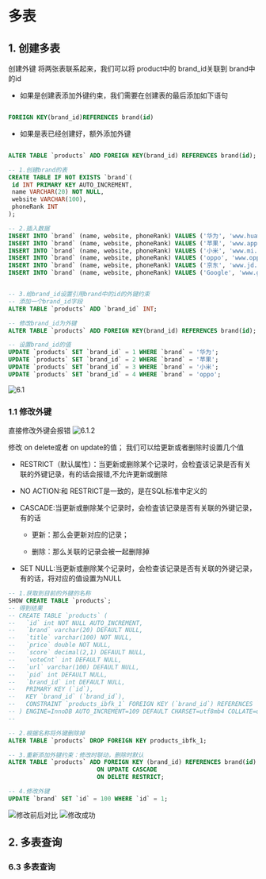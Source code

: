 # 多表

## 1. 创建多表

创建外键
将两张表联系起来，我们可以将 product中的 brand_id关联到 brand中的id

+ 如果是创建表添加外键约束，我们需要在创建表的最后添加如下语句

```sql

FOREIGN KEY(brand_id)REFERENCES brand(id)

```

+ 如果是表已经创建好，额外添加外键
  
```sql

ALTER TABLE `products` ADD FOREIGN KEY(brand_id) REFERENCES brand(id);

```

```sql
-- 1.创建brand的表
CREATE TABLE IF NOT EXISTS `brand`(
 id INT PRIMARY KEY AUTO_INCREMENT,
 name VARCHAR(20) NOT NULL,
 website VARCHAR(100),
 phoneRank INT
);

-- 2.插入数据
INSERT INTO `brand` (name, website, phoneRank) VALUES ('华为', 'www.huawei.com', 2);
INSERT INTO `brand` (name, website, phoneRank) VALUES ('苹果', 'www.apple.com', 10);
INSERT INTO `brand` (name, website, phoneRank) VALUES ('小米', 'www.mi.com', 5);
INSERT INTO `brand` (name, website, phoneRank) VALUES ('oppo', 'www.oppo.com', 12);
INSERT INTO `brand` (name, website, phoneRank) VALUES ('京东', 'www.jd.com', 8);
INSERT INTO `brand` (name, website, phoneRank) VALUES ('Google', 'www.google.com', 9);


-- 3.给brand_id设置引用brand中的id的外键约束
-- 添加一个brand_id字段
ALTER TABLE `products` ADD `brand_id` INT;

-- 修改brand_id为外键
ALTER TABLE `products` ADD FOREIGN KEY(brand_id) REFERENCES brand(id);

-- 设置brand_id的值
UPDATE `products` SET `brand_id` = 1 WHERE `brand` = '华为';
UPDATE `products` SET `brand_id` = 2 WHERE `brand` = '苹果';
UPDATE `products` SET `brand_id` = 3 WHERE `brand` = '小米';
UPDATE `products` SET `brand_id` = 4 WHERE `brand` = 'oppo';

```

![6.1](https://cdn.jsdelivr.net/gh/ailing666/images@master/2021/1630652813942-1630652813935.png)

### 1.1 修改外键

直接修改外键会报错
![6.1.2](https://cdn.jsdelivr.net/gh/ailing666/images@master/2021/1630665094842-1630665094837.png)

修改 on delete或者 on update的值；
我们可以给更新或者删除时设置几个值

+ RESTRICT（默认属性）：当更新或删除某个记录时，会检査该记录是否有关联的外键记录，有的话会报错,不允许更新或删除

+ NO ACTION:和 RESTRICT是一致的，是在SQL标准中定义的

+ CASCADE:当更新或删除某个记录时，会检査该记录是否有关联的外键记录，有的话

  + 更新：那么会更新对应的记录；

  + 删除：那么关联的记录会被一起删除掉

+ SET NULL:当更新或删除某个记录时，会检查该记录是否有关联的外键记录，有的话，将对应的值设置为NULL
  
```sql
-- 1.获取到目前的外键的名称
SHOW CREATE TABLE `products`;
-- 得到结果
-- CREATE TABLE `products` (
--   `id` int NOT NULL AUTO_INCREMENT,
--   `brand` varchar(20) DEFAULT NULL,
--   `title` varchar(100) NOT NULL,
--   `price` double NOT NULL,
--   `score` decimal(2,1) DEFAULT NULL,
--   `voteCnt` int DEFAULT NULL,
--   `url` varchar(100) DEFAULT NULL,
--   `pid` int DEFAULT NULL,
--   `brand_id` int DEFAULT NULL,
--   PRIMARY KEY (`id`),
--   KEY `brand_id` (`brand_id`),
--   CONSTRAINT `products_ibfk_1` FOREIGN KEY (`brand_id`) REFERENCES `brand` (`id`) // 外键名称products_ibfk_1
-- ) ENGINE=InnoDB AUTO_INCREMENT=109 DEFAULT CHARSET=utf8mb4 COLLATE=utf8mb4_0900_ai_ci
-- 

-- 2.根据名称将外键删除掉
ALTER TABLE `products` DROP FOREIGN KEY products_ibfk_1;

-- 3.重新添加外键约束：修改时联动，删除时默认
ALTER TABLE `products` ADD FOREIGN KEY (brand_id) REFERENCES brand(id)
                         ON UPDATE CASCADE 
                         ON DELETE RESTRICT;

-- 4.修改外键
UPDATE `brand` SET `id` = 100 WHERE `id` = 1;
```

![修改前后对比](https://cdn.jsdelivr.net/gh/ailing666/images@master/2021/1630665397698-1630665397693.png)
![修改成功](https://cdn.jsdelivr.net/gh/ailing666/images@master/2021/1630665457227-1630665457223.png)

## 2. 多表查询

### 6.3 多表查询
